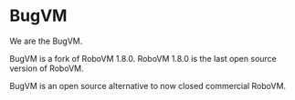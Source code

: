 # BugVM

We are the BugVM.

BugVM is a fork of RoboVM 1.8.0. RoboVM 1.8.0 is the last open source version of RoboVM. 

BugVM is an open source alternative to now closed commercial RoboVM.
